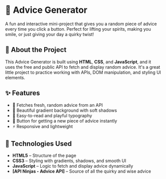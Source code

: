 # 🎯 Advice Generator

A fun and interactive mini-project that gives you a random piece of advice every time you click a button. Perfect for lifting your spirits, making you smile, or just giving your day a quirky twist!

## 🌈 About the Project

This Advice Generator is built using **HTML**, **CSS**, and **JavaScript**, and it uses the free and public API to fetch and display random advice.
It's a great little project to practice working with APIs, DOM manipulation, and styling UI elements.

## ✨ Features

- 🧠 Fetches fresh, random advice from an API
- 🎨 Beautiful gradient background with soft shadows
- 💬 Easy-to-read and playful typography
- 🔁 Button for getting a new piece of advice instantly
- ⚡ Responsive and lightweight

## 🔧 Technologies Used

- **HTML5** – Structure of the page
- **CSS3** – Styling with gradients, shadows, and smooth UI
- **JavaScript** – Logic to fetch and display advice dynamically
- **[API Ninjas - Advice API]** – Source of all the quirky and wise advice


